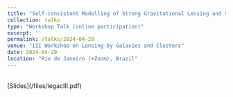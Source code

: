 ```yaml
---
title: "Self-consistent Modelling of Strong Gravitational Lensing and Stellar Dynamics"
collection: talks
type: "Workshop Talk (online participation)"
excerpt: ''
permalink: /talks/2024-04-29
venue: "III Workshop on Lensing by Galaxies and Clusters"
date: 2024-04-29
location: "Rio de Janeiro (+Zoom), Brazil"
---
```


<br>
[Slides](/files/legacIII.pdf)